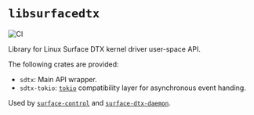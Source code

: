# `libsurfacedtx`

![CI](https://github.com/linux-surface/libsurfacedtx/workflows/CI/badge.svg)

Library for Linux Surface DTX kernel driver user-space API.

The following crates are provided:
- `sdtx`: Main API wrapper.
- `sdtx-tokio`: [`tokio`][tokio] compatibility layer for asynchronous event handing.

Used by [`surface-control`][surface-control] and [`surface-dtx-daemon`][surface-dtx-daemon].

[tokio]: https://github.com/tokio-rs/tokio#tokio
[surface-control]: https://github.com/linux-surface/surface-control
[surface-dtx-daemon]: https://github.com/linux-surface/surface-dtx-daemon
